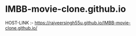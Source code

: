 # IMBB-movie-clone.github.io

HOST-LINK :-  https://rajveersingh55u.github.io/IMBB-movie-clone.github.io/
